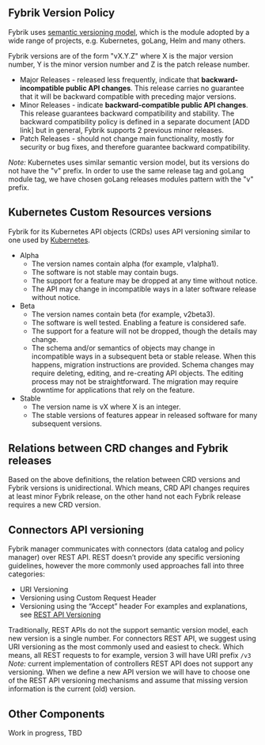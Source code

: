 
## Fybrik Version Policy
Fybrik uses [semantic versioning model](https://semver.org), which is the module adopted by a wide range of projects,
e.g. Kubernetes, goLang, Helm and many others.

Fybrik versions are of the form "vX.Y.Z" where X is the major version number, Y is the minor version number 
and Z is the patch release number. 
- Major Releases - released less frequently, indicate that **backward-incompatible public API changes**. This release 
carries no guarantee that it will be backward compatible with preceding major versions.
- Minor Releases - indicate **backward-compatible public API changes**. This release guarantees backward compatibility 
and stability. The backward compatibility policy is defined in a separate document [ADD link] but in general, Fybrik
supports 2 previous minor releases.
- Patch Releases - should not change main functionality, mostly for security or bug fixes, and therefore guarantee 
backward compatibility.

*Note:* Kubernetes uses similar semantic version model, but its versions do not have the "v" prefix. In order to use 
the same release tag and goLang module tag, we have chosen goLang releases modules pattern with the "v" prefix.

## Kubernetes Custom Resources versions
Fybrik for its Kubernetes API objects (CRDs) uses API versioning similar to one used by 
[Kubernetes](https://kubernetes.io/docs/reference/using-api/#api-versioning).
- Alpha
  - The version names contain alpha (for example, v1alpha1).
  - The software is not stable may contain bugs. 
  - The support for a feature may be dropped at any time without notice. 
  - The API may change in incompatible ways in a later software release without notice.
- Beta 
  - The version names contain beta (for example, v2beta3). 
  - The software is well tested. Enabling a feature is considered safe. 
  - The support for a feature will not be dropped, though the details may change. 
  - The schema and/or semantics of objects may change in incompatible ways in a subsequent beta or stable release. 
When this happens, migration instructions are provided. Schema changes may require deleting, editing, and re-creating 
API objects. The editing process may not be straightforward. The migration may require downtime for applications that 
rely on the feature.
- Stable 
  - The version name is vX where X is an integer. 
  - The stable versions of features appear in released software for many subsequent versions.

## Relations between CRD changes and Fybrik releases
Based on the above definitions, the relation between CRD versions and Fybrik versions is unidirectional. Which means, 
CRD API changes requires at least minor Fybrik release, on the other hand not each Fybrik release requires a new CRD 
version. 

## Connectors API versioning
Fybrik manager communicates with connectors (data catalog and policy manager) over REST API. REST doesn’t provide any 
specific versioning guidelines, however the more commonly used approaches fall into three categories:
- URI Versioning
- Versioning using Custom Request Header
- Versioning using the “Accept” header
For examples and explanations, see [REST API Versioning](https://restfulapi.net/versioning/)

Traditionally, REST APIs do not the support semantic version model, each new version is a single number. For connectors 
REST API, we suggest using URI versioning as the most commonly used and easiest to check.
Which means, all REST requests to for example, version 3 will have URI prefix `/v3` 
*Note:* current implementation of controllers REST API does not support any versioning. When we define a new API version 
we will have to choose one of the REST API versioning mechanisms and assume that missing version information is the 
current (old) version.  

## Other Components
Work in progress, TBD